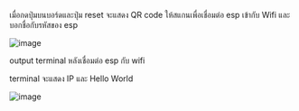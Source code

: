 เมื่อกดปุ่มบนบอร์ดและปุ่ม reset จะแสดง QR code ให้สแกนเพื่อเชื่อมต่อ esp เข้ากับ Wifi และบอกชื่อกับรหัสของ esp

![image](https://github.com/Pipaul1601/ESP32-Provision-Manager/assets/115067018/3050c8c9-9a10-44e4-b2f9-9bc68954473c)

output terminal หลังเชื่อมต่อ esp กับ wifi

terminal จะแสดง IP และ Hello World

![image](https://github.com/Pipaul1601/ESP32-Provision-Manager/assets/115067018/bbbf20c3-ba16-4b52-a3b9-e4ced384e3e8)

